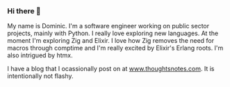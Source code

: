 ### Hi there 👋

My name is Dominic. I'm a software engineer working on public sector projects, mainly with Python. I really love exploring new languages. At the moment I'm exploring Zig and Elixir. I love how Zig removes the need for macros through comptime and I'm really excited by Elixir's Erlang roots. I'm also intrigued by htmx.

I have a blog that I ocassionally post on at www.thoughtsnotes.com. It is intentionally not flashy.
